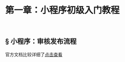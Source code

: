 # 第一章：小程序初级入门教程 

<br>

## <a>&sect; 小程序：审核发布流程</a>
官方文档比较详细了[点击查看](https://mp.weixin.qq.com/debug/wxadoc/introduction/#代码审核与发布)  
